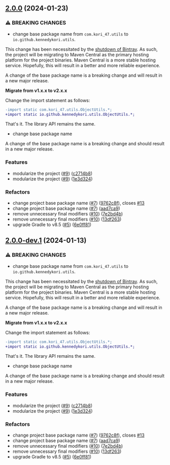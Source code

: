 ## [2.0.0](https://github.com/kennedykori/jutils/compare/v1.2.0...v2.0.0) (2024-01-23)


### ⚠ BREAKING CHANGES

* change base package name from `com.kori_47.utils` to `io.github.kennedykori.utils`.

This change has been necessitated by the
[shutdown of Bintray](https://jfrog.com/blog/into-the-sunset-bintray-jcenter-gocenter-and-chartcenter/).
As such, the project will be migrating to Maven Central as the primary
hosting platform for the project binaries. Maven Central is a more
stable hosting service. Hopefully, this will result in a better and
more reliable experience.

A change of the base package name is a breaking change and will result in a new major release.

__Migrate from v1.x.x to v2.x.x__

Change the import statement as follows:

```diff
-import static com.kori_47.utils.ObjectUtils.*;
+import static io.github.kennedykori.utils.ObjectUtils.*;
```

That's it. The library API remains the same.
* change base package name

A change of the base package name is a breaking change and should
result in a new major release.

### Features

* modularize the project ([#9](https://github.com/kennedykori/jutils/issues/9)) ([c2714b8](https://github.com/kennedykori/jutils/commit/c2714b8d8b783e52925ba50124dc98054988b447))
* modularize the project ([#9](https://github.com/kennedykori/jutils/issues/9)) ([1e3d324](https://github.com/kennedykori/jutils/commit/1e3d324f75a0d3d1fa175209fd5c960180088472))


### Refactors

* change project base package name ([#7](https://github.com/kennedykori/jutils/issues/7)) ([9762c8f](https://github.com/kennedykori/jutils/commit/9762c8fa4f18ecdd9dadc0be6420f7f0c37ab4ac)), closes [#13](https://github.com/kennedykori/jutils/issues/13)
* change project base package name ([#7](https://github.com/kennedykori/jutils/issues/7)) ([aad7ca9](https://github.com/kennedykori/jutils/commit/aad7ca907739456f3ceae1a3b86e02f70c63735b))
* remove unnecessary final modifiers ([#10](https://github.com/kennedykori/jutils/issues/10)) ([7e2bd4b](https://github.com/kennedykori/jutils/commit/7e2bd4bf9cb42311cd5972283975133542e256c7))
* remove unnecessary final modifiers ([#10](https://github.com/kennedykori/jutils/issues/10)) ([13df263](https://github.com/kennedykori/jutils/commit/13df263c2bac7d651a205a552695159a1293c56c))
* upgrade Gradle to v8.5 ([#5](https://github.com/kennedykori/jutils/issues/5)) ([6e0ff81](https://github.com/kennedykori/jutils/commit/6e0ff813369de6d0c0f540c2501dbf298d880dd7))

## [2.0.0-dev.1](https://github.com/kennedykori/jutils/compare/v1.2.0...v2.0.0-dev.1) (2024-01-13)


### ⚠ BREAKING CHANGES

* change base package name from `com.kori_47.utils` to `io.github.kennedykori.utils`.

This change has been necessitated by the
[shutdown of Bintray](https://jfrog.com/blog/into-the-sunset-bintray-jcenter-gocenter-and-chartcenter/).
As such, the project will be migrating to Maven Central as the primary
hosting platform for the project binaries. Maven Central is a more
stable hosting service. Hopefully, this will result in a better and
more reliable experience.

A change of the base package name is a breaking change and will result in a new major release.

__Migrate from v1.x.x to v2.x.x__

Change the import statement as follows:

```diff
-import static com.kori_47.utils.ObjectUtils.*;
+import static io.github.kennedykori.utils.ObjectUtils.*;
```

That's it. The library API remains the same.
* change base package name

A change of the base package name is a breaking change and should
result in a new major release.

### Features

* modularize the project ([#9](https://github.com/kennedykori/jutils/issues/9)) ([c2714b8](https://github.com/kennedykori/jutils/commit/c2714b8d8b783e52925ba50124dc98054988b447))
* modularize the project ([#9](https://github.com/kennedykori/jutils/issues/9)) ([1e3d324](https://github.com/kennedykori/jutils/commit/1e3d324f75a0d3d1fa175209fd5c960180088472))


### Refactors

* change project base package name ([#7](https://github.com/kennedykori/jutils/issues/7)) ([9762c8f](https://github.com/kennedykori/jutils/commit/9762c8fa4f18ecdd9dadc0be6420f7f0c37ab4ac)), closes [#13](https://github.com/kennedykori/jutils/issues/13)
* change project base package name ([#7](https://github.com/kennedykori/jutils/issues/7)) ([aad7ca9](https://github.com/kennedykori/jutils/commit/aad7ca907739456f3ceae1a3b86e02f70c63735b))
* remove unnecessary final modifiers ([#10](https://github.com/kennedykori/jutils/issues/10)) ([7e2bd4b](https://github.com/kennedykori/jutils/commit/7e2bd4bf9cb42311cd5972283975133542e256c7))
* remove unnecessary final modifiers ([#10](https://github.com/kennedykori/jutils/issues/10)) ([13df263](https://github.com/kennedykori/jutils/commit/13df263c2bac7d651a205a552695159a1293c56c))
* upgrade Gradle to v8.5 ([#5](https://github.com/kennedykori/jutils/issues/5)) ([6e0ff81](https://github.com/kennedykori/jutils/commit/6e0ff813369de6d0c0f540c2501dbf298d880dd7))
